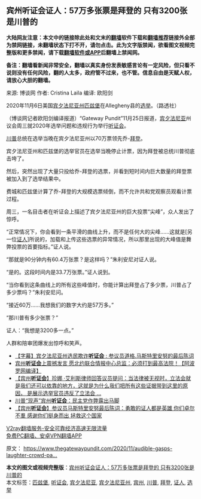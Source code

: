  <h2>宾州听证会证人：57万多张票是拜登的 只有3200张是川普的</h2> <p class="notice"><b>大陆网友注意：本文中的链接除此处和文末的<a href="https://github.com/bannedbook/fanqiang" >翻墙</a>软件下载和<a href="https://github.com/killgcd/justmysocks/blob/master/README.md">翻墙推荐</a>链接外全部为禁网链接，未翻墙状态下打不开，请勿点击。此为文字版禁闻，欲看图文视频完整版和更多禁闻，请下载<a href="https://github.com/bannedbook/fanqiang">翻墙软件或APP</a>后翻墙上禁闻网。</p><p>备注：翻墙看新闻非常安全，翻墙以真实身份发表敏感言论有一定风险，但只看不说则没有任何风险，翻的人太多，政府管不过来，也不管。信息自由是天赋人权，请放心大胆的翻墙。</b></p>  <div class="entry"> <p>来源:&nbsp;博谈网                            作者:&nbsp;Cristina Laila                       编译:&nbsp;欧阳剑                                                 </p> <p>2020年11月6日美国<a href="https://www.bannedbook.org/bnews/tag/%e5%ae%be%e5%a4%95%e6%b3%95%e5%b0%bc%e4%ba%9a%e5%b7%9e/" class="st_tag internal_tag" rel="tag" title="标签 宾夕法尼亚州 下的日志">宾夕法尼亚州</a><a href="https://www.bannedbook.org/bnews/tag/%E5%8C%B9%E5%85%B9%E5%A0%A1/" class="st_tag internal_tag" rel="tag" title="标签 匹兹堡 下的日志">匹兹堡</a>在Allegheny县的<a href="https://www.bannedbook.org/bnews/tag/%e9%80%89%e4%b8%be/" class="st_tag internal_tag" rel="tag" title="标签 选举 下的日志">选举</a>。（路透社）</p> <p>（博谈网记者欧阳剑编译报道）“Gateway Pundit”11月25日报道，<a href="https://www.bannedbook.org/bnews/tag/%E5%AE%BE%E5%A4%95%E6%B3%95%E5%B0%BC%E4%BA%9A/" class="st_tag internal_tag" rel="tag" title="标签 宾夕法尼亚 下的日志">宾夕法尼亚</a>州议会周三就2020年选举问题和违规行为举行<a href="https://www.bannedbook.org/bnews/tag/%e5%90%ac%e8%af%81%e4%bc%9a/" class="st_tag internal_tag" rel="tag" title="标签 听证会 下的日志">听证会</a>。</p> <p><a href="https://www.bannedbook.org/bnews/tag/%e5%b7%9d%e6%99%ae/" class="st_tag internal_tag" rel="tag" title="标签 川普 下的日志">川普</a>总统在选举当晚在宾夕法尼亚州以70万票领先乔-<a href="https://www.bannedbook.org/bnews/tag/%e6%8b%9c%e7%99%bb/" class="st_tag internal_tag" rel="tag" title="标签 拜登 下的日志">拜登</a>。</p> <p>宾夕法尼亚州和匹兹堡的选举官员在选举当晚停止计票，因为拜登被总统川普彻底击垮了。</p>  <p>然后，突然出现了大量只投给乔-拜登的选票，并看到短时间内巨大数量的拜登票被加入到了选举结果中。</p> <p>费城和匹兹堡计算了乔-拜登的大规模选票倾倒，而不允许共和党观察员观看计票过程。</p> <p>周三，一名目击者在听证会上描述了宾夕法尼亚州的巨大投票“尖峰”，众人发出了惊呼。</p> <p>“正常情况下，你会看到一条平滑的曲线上升，而不是任何大的尖峰……这就是[另一位<a href="https://www.bannedbook.org/bnews/tag/%E8%AF%81%E4%BA%BA/" class="st_tag internal_tag" rel="tag" title="标签 证人 下的日志">证人</a>]所说的，加载和上传这些选票的异常情况，所以那里出现的大峰值是舞弊投票的首要指标。”证人说。</p> <p>“那就是90分钟内有60.4万张票？是这样吗？”朱利安尼对证人说。</p>  <p>“是的。这段时间内是33.7万张票。”证人说到。</p> <p>“当你看到这条曲线上的所有这些峰值时，你能计算出拜登占了多少票，川普占了多少票吗？”朱利安尼问。</p> <p>“接近60万……我想我们的数字大约是57万多。”</p> <p>“那川普有多少张票？”</p> <p>证人：“我想是3200多一点。”</p>  <p>人群和陪审团爆发出惊呼和笑声。</p> <ul class='op-related-articles' title='相关阅读'> <li><a href='https://www.bannedbook.org/bnews/bannedvideo/20201127/1437969.html' target='_blank'>【字幕】宾夕法尼亚州选民欺诈<b>听证会</b> : 参议员道格.马斯特里安努的最后陈词</a></li> <li><a href='https://www.bannedbook.org/bnews/topimagenews/20201127/1437920.html' target='_blank'>宾州<b>听证会</b>上震撼发言 愿北约联合情报中心总监：必须打到最高法院！【阿波罗网编译】</a></li> <li><a href='https://www.bannedbook.org/bnews/bannedvideo/20201127/1437896.html' target='_blank'>【宾州<b>听证会</b>】珍娜 ·艾利斯律师回答议员提问：当法律被无视时，立法会就是我们还可以依靠的地方，这就是为什么我们把所有这些证据带到这里的原因， 是展示选举官员违反了立法会 ...</a></li> <li><a href='https://www.bannedbook.org/bnews/taiwannews/20201127/1437881.html' target='_blank'>川普“现声”宾州<b>听证会</b>：民主党作弊露出马脚</a></li> <li><a href='https://www.bannedbook.org/bnews/bannedvideo/20201127/1437879.html' target='_blank'>【宾州<b>听证会</b>】参议员马斯特里安努最后陈词：勇敢的证人都是英雄  你们卓尔不羣 感谢你们挺身而出 拯救这个国家</a></li> </ul> <p class="texttj"> <a href="https://www.bannedbook.org/forum23/topic22702.html" target="_blank">V2ray翻墙服务-安全可靠经济高速无限流量</a><br/> <a href="https://github.com/bannedbook/fanqiang/wiki/%E7%A6%81%E9%97%BB%E7%BD%91%E5%AE%89%E5%8D%93%E7%BF%BB%E5%A2%99%E6%96%B0%E9%97%BBAPP" target="_blank">免费PC翻墙、安卓VPN翻墙APP</a></p><p>原文： <a href="https://www.thegatewaypundit.com/2020/11/audible-gasps-laughter-crowd-panel-pa-hearing-witness-says-vote-spikes-went-600000-biden-3200-trump-video/">https://www.thegatewaypundit.com/2020/11/audible-gasps-laughter-crowd-pa&#8230;</a></p><a name='sharetosocial'></a>       <div><b>本文的图文或视频完整版</b>：<a href='https://www.bannedbook.org/bnews/cbnews/20201127/1437976.html'>宾州听证会证人：57万多张票是拜登的 只有3200张是川普的</a></div>  </div><!--END ENTRY--> <div class="postfooter"> <div>本文标签：<a href="https://www.bannedbook.org/bnews/tag/%E5%8C%B9%E5%85%B9%E5%A0%A1/" rel="tag">匹兹堡</a>, <a href="https://www.bannedbook.org/bnews/tag/%e5%90%ac%e8%af%81%e4%bc%9a/" rel="tag">听证会</a>, <a href="https://www.bannedbook.org/bnews/tag/%E5%AE%BE%E5%A4%95%E6%B3%95%E5%B0%BC%E4%BA%9A/" rel="tag">宾夕法尼亚</a>, <a href="https://www.bannedbook.org/bnews/tag/%e5%ae%be%e5%a4%95%e6%b3%95%e5%b0%bc%e4%ba%9a%e5%b7%9e/" rel="tag">宾夕法尼亚州</a>, <a href="https://www.bannedbook.org/bnews/tag/%E5%AE%BE%E5%B7%9E/" rel="tag">宾州</a>, <a href="https://www.bannedbook.org/bnews/tag/%e5%b7%9d%e6%99%ae/" rel="tag">川普</a>, <a href="https://www.bannedbook.org/bnews/tag/%e6%8b%9c%e7%99%bb/" rel="tag">拜登</a>, <a href="https://www.bannedbook.org/bnews/tag/%E8%AF%81%E4%BA%BA/" rel="tag">证人</a>, <a href="https://www.bannedbook.org/bnews/tag/%e9%80%89%e4%b8%be/" rel="tag">选举</a></div>  </div><!--END POSTFOOTER--> 